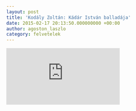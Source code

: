 ```yaml
---
layout: post
title: 'Kodály Zoltán: Kádár István balladája'
date: 2015-02-17 20:13:50.000000000 +00:00
author: agoston_laszlo
category: felvetelek
---
```


<iframe src="https://www.youtube.com/embed/WHDMRjaLDkY" frameborder="0" allowfullscreen="allowfullscreen"></iframe>
